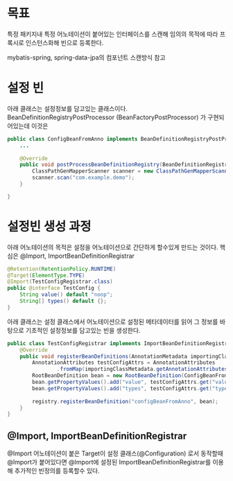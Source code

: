 # 목표
특정 패키지내 특정 어노테이션이 붙어있는 인터페이스를 스캔해
임의의 목적에 따라 프록시로 인스턴스화해 빈으로 등록한다. 

mybatis-spring, spring-data-jpa의 컴포넌트 스캔방식 참고

# 설정 빈

아래 클래스는 설정정보를 담고있는 클래스이다. 
BeanDefinitionRegistryPostProcessor (BeanFactoryPostProcessor) 가 구현되어있는데 
이것은 

```java
public class ConfigBeanFromAnno implements BeanDefinitionRegistryPostProcessor {
    ...
	
	@Override
	public void postProcessBeanDefinitionRegistry(BeanDefinitionRegistry registry) throws BeansException {
		ClassPathGenMapperScanner scanner = new ClassPathGenMapperScanner(registry);		
		scanner.scan("com.example.demo");
	}

}
```

# 설정빈 생성 과정 

아래 어노테이션의 목적은 설정을 어노테이션으로 간단하게 할수있게 만드는 것이다. 
핵심은 @Import, ImportBeanDefinitionRegistrar

```java
@Retention(RetentionPolicy.RUNTIME)
@Target(ElementType.TYPE)
@Import(TestConfigRegistrar.class)
public @interface TestConfig {
	String value() default "noop";
	String[] types() default {};
}

```
아래 클래스는 설정 클래스에서 어노테이션으로 설정된 메타데이터를 읽어 그 정보를 바탕으로 
기초적인 설정정보를 담고있는 빈을 생성한다.

```java
public class TestConfigRegistrar implements ImportBeanDefinitionRegistrar {
	@Override
	public void registerBeanDefinitions(AnnotationMetadata importingClassMetadata, BeanDefinitionRegistry registry) {
	    AnnotationAttributes testConfigAttrs = AnnotationAttributes
	            .fromMap(importingClassMetadata.getAnnotationAttributes(TestConfig.class.getName()));
	    RootBeanDefinition bean = new RootBeanDefinition(ConfigBeanFromAnno.class);
	    bean.getPropertyValues().add("value", testConfigAttrs.get("value"));
	    bean.getPropertyValues().add("types", testConfigAttrs.get("types"));
	    
	    registry.registerBeanDefinition("configBeanFromAnno", bean);
	}
}

```
## @Import, ImportBeanDefinitionRegistrar
@Import 어노테이션이 붙은 Target이 설정 클래스(@Configuration) 로서 동작할때 
@Import가 붙어있다면 @Import에 설정된 ImportBeanDefinitionRegistrar를 이용해 
추가적인 빈정의를 등록할수 있다.
